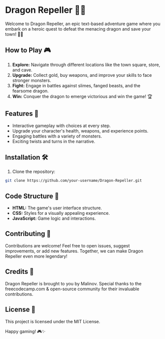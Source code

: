 # Dragon Repeller 🐉💪

Welcome to Dragon Repeller, an epic text-based adventure game where you embark on a heroic quest to defeat the menacing dragon and save your town! 🏰🔥

## How to Play 🎮

1. **Explore:** Navigate through different locations like the town square, store, and cave.
2. **Upgrade:** Collect gold, buy weapons, and improve your skills to face stronger monsters.
3. **Fight:** Engage in battles against slimes, fanged beasts, and the fearsome dragon.
4. **Win:** Conquer the dragon to emerge victorious and win the game! 🏆

## Features 🚀

- Interactive gameplay with choices at every step.
- Upgrade your character's health, weapons, and experience points.
- Engaging battles with a variety of monsters.
- Exciting twists and turns in the narrative.

## Installation 🛠️

1. Clone the repository:

```bash
git clone https://github.com/your-username/Dragon-Repeller.git
```

## Code Structure 🧱

- **HTML:** The game's user interface structure.
- **CSS:** Styles for a visually appealing experience.
- **JavaScript:** Game logic and interactions.

## Contributing 🤝

Contributions are welcome! Feel free to open issues, suggest improvements, or add new features. Together, we can make Dragon Repeller even more legendary!

## Credits 🙌

Dragon Repeller is brought to you by Malinov. Special thanks to the freecodecamp.com & open-source community for their invaluable contributions.

## License 📜

This project is licensed under the MIT License.

Happy gaming! 🎮✨
